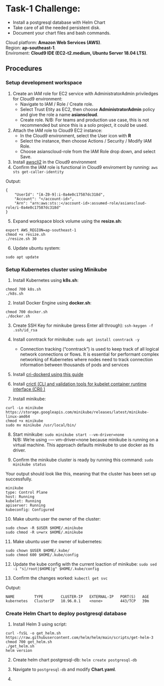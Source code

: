 # Task-1 Challenge: 
- Install a postgresql database with Helm Chart
- Take care of all the needed persistent disk. 
- Document your chart files and bash commands.

Cloud platform: **Amazon Web Services (AWS)**. <br>
Region: **ap-southeast-1**. <br>
Enviroment: **Cloud9 IDE (EC2-t2.medium, Ubuntu Server 18.04 LTS)**. <br>

## Procedures
### Setup development workspace
1. Create an IAM role for EC2 service with AdministratorAdmin priviledges for Cloud9 environment:
    - Navigate to IAM / Role / Create role.
    - Select Trust Etity as EC2, then choose **AdministratorAdmin** policy and give the role a name **asianscloud**.
    - Create role.
N/B: For teams and production use case, this is not recommended but since this is a solo project, it could be used.
2. Attach the IAM role to Cloud9 EC2 instance: 
    - In the Cloud9 environment, select the User icon with **R**
    - Select the instance, then choose Actions / Security / Modify IAM Role.
    - Choose asianscloud-role from the IAM Role drop down, and select Save.
3. Install [awscli2](https://docs.aws.amazon.com/cli/latest/userguide/getting-started-install.html) in the Cloud9 environment
4. Confirm the IAM role is functional in  Cloud9 enviroment by running:
    `aws sts get-caller-identity`

Output:

  ```
  {
      "UserId": "[A-Z0-9]:i-0a4e0c17587dc318d",
      "Account": "</account-id>",
      "Arn": "arn:aws:sts::</account-id>:assumed-role/asianscloud-role/i-0a4e0c17587dc318d"
  }
```

5. Expand workspace block volume using the **resize.sh**:

```
export AWS_REGION=ap-southeast-1
chmod +x resize.sh
./resize.sh 30
```

6. Update ubuntu system: <br>

`sudo apt update`


### Setup Kubernetes cluster using Minikube
1. Install Kubernetes using **k8s.sh**:

```
chmod 700 k8s.sh
./k8s.sh
```

2. Install Docker Engine using **docker.sh**:

```
chmod 700 docker.sh
./docker.sh
```

3. Create SSH Key for minikube (press Enter all through): `ssh-keygen -f .ssh/id_rsa`

4. Install conntrack for minikube: `sudo apt install conntrack -y`
   - Connection tracking (“conntrack”) is used to keep track of all logical network connections or flows. It is essential for performant complex networking of Kubernetes where nodes need to track connection information between thousands of pods and services

5. Install [cri-dockerd using this guide](https://www.mirantis.com/blog/how-to-install-cri-dockerd-and-migrate-nodes-from-dockershim)

6. Install [crictl (CLI and validation tools for kubelet container runtime interface (CRI) )](https://github.com/kubernetes-sigs/cri-tools#install-crictl)

7. Install minikube:

```
curl -Lo minikube https://storage.googleapis.com/minikube/releases/latest/minikube-linux-amd64
chmod +x minikube
sudo mv minikube /usr/local/bin/
```

8. Start minikube: `sudo minikube start --vm-driver=none` <br>
N/B: We’re using -— vm-driver=none because minikube is running on a virtual machine. This approach defaults minikube to use docker as its driver.

9. Confirm the minikube cluster is ready by running this command: `sudo minikube status` <br>

Your output should look like this, meaning that the cluster has been set up successfully.

```
minikube
type: Control Plane
host: Running
kubelet: Running
apiserver: Running
kubeconfig: Configured
```

10. Make ubuntu user the owner of the cluster:

```
sudo chown -R $USER $HOME/.minikube
sudo chmod -R u+wrx $HOME/.minikube
```

11. Make ubuntu user the owner of kubernetes:

```
sudo chown $USER $HOME/.kube/
sudo chmod 600 $HOME/.kube/config
```

12. Update the kube config with the current loaction of minikube: `sudo sed -i "s|/root|$HOME|g" $HOME/.kube/config`

13. Confirm the changes worked: `kubectl get svc`

Output:
```
NAME         TYPE        CLUSTER-IP   EXTERNAL-IP   PORT(S)   AGE
kubernetes   ClusterIP   10.96.0.1    <none>        443/TCP   39m
```



### Create Helm Chart to deploy postgresql database

1. Install Helm 3 using script:
```
curl -fsSL -o get_helm.sh https://raw.githubusercontent.com/helm/helm/main/scripts/get-helm-3
chmod 700 get_helm.sh
./get_helm.sh
helm version
```

2. Create helm chart postgresql-db: `helm create postgresql-db`

3. Navigate to `postgresql-db` and modify **Chart.yaml**.

4. 